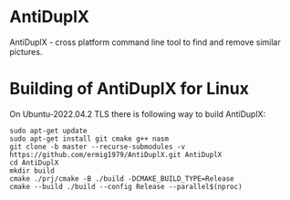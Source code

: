 # AntiDuplX
AntiDuplX - cross platform command line tool to find and remove similar pictures.

Building of AntiDuplX for Linux
==============================

On Ubuntu-2022.04.2 TLS there is following way to build AntiDuplX:

	sudo apt-get update
	sudo apt-get install git cmake g++ nasm
	git clone -b master --recurse-submodules -v https://github.com/ermig1979/AntiDuplX.git AntiDuplX
	cd AntiDuplX
	mkdir build
	cmake ./prj/cmake -B ./build -DCMAKE_BUILD_TYPE=Release
	cmake --build ./build --config Release --parallel$(nproc)

